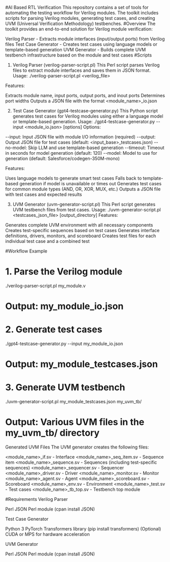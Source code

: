 #AI Based RTL Verification
This repository contains a set of tools for automating the testing workflow for Verilog modules. The toolkit includes scripts for parsing Verilog modules, generating test cases, and creating UVM (Universal Verification Methodology) testbenches.
#Overview
The toolkit provides an end-to-end solution for Verilog module verification:

Verilog Parser - Extracts module interfaces (input/output ports) from Verilog files
Test Case Generator - Creates test cases using language models or template-based generation
UVM Generator - Builds complete UVM testbench infrastructure based on the module and test cases
#Scripts
1. Verilog Parser (verilog-parser-script.pl)
This Perl script parses Verilog files to extract module interfaces and saves them in JSON format.
Usage:
./verilog-parser-script.pl <verilog_file>

Features:

Extracts module name, input ports, output ports, and inout ports
Determines port widths
Outputs a JSON file with the format <module_name>_io.json

2. Test Case Generator (gpt4-testcase-generator.py)
This Python script generates test cases for Verilog modules using either a language model or template-based generation.
Usage:
./gpt4-testcase-generator.py --input <module_io.json> [options]
Options:

--input: Input JSON file with module I/O information (required)
--output: Output JSON file for test cases (default: <input_base>_testcases.json)
--no-model: Skip LLM and use template-based generation
--timeout: Timeout in seconds for model generation (default: 120)
--model: Model to use for generation (default: Salesforce/codegen-350M-mono)

Features:

Uses language models to generate smart test cases
Falls back to template-based generation if model is unavailable or times out
Generates test cases for common module types (AND, OR, XOR, MUX, etc.)
Outputs a JSON file with test cases and expected results

3. UVM Generator (uvm-generator-script.pl)
This Perl script generates UVM testbench files from test cases.
Usage:
./uvm-generator-script.pl <testcases_json_file> [output_directory]
Features:

Generates complete UVM environment with all necessary components
Creates test-specific sequences based on test cases
Generates interface definitions, drivers, monitors, and scoreboard
Creates test files for each individual test case and a combined test

#Workflow Example
# 1. Parse the Verilog module
./verilog-parser-script.pl my_module.v
# Output: my_module_io.json

# 2. Generate test cases
./gpt4-testcase-generator.py --input my_module_io.json
# Output: my_module_testcases.json

# 3. Generate UVM testbench
./uvm-generator-script.pl my_module_testcases.json my_uvm_tb/
# Output: Various UVM files in the my_uvm_tb/ directory

Generated UVM Files
The UVM generator creates the following files:

<module_name>_if.sv - Interface
<module_name>_seq_item.sv - Sequence item
<module_name>_sequence.sv - Sequences (including test-specific sequences)
<module_name>_sequencer.sv - Sequencer
<module_name>_driver.sv - Driver
<module_name>_monitor.sv - Monitor
<module_name>_agent.sv - Agent
<module_name>_scoreboard.sv - Scoreboard
<module_name>_env.sv - Environment
<module_name>_test.sv - Test cases
<module_name>_tb_top.sv - Testbench top module

#Requirements
Verilog Parser

Perl
JSON Perl module (cpan install JSON)

Test Case Generator

Python 3
PyTorch
Transformers library (pip install transformers)
(Optional) CUDA or MPS for hardware acceleration

UVM Generator

Perl
JSON Perl module (cpan install JSON)

